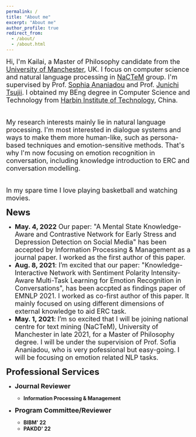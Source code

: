 ```yaml
---
permalink: /
title: "About me"
excerpt: "About me"
author_profile: true
redirect_from: 
  - /about/
  - /about.html
---
```


<font size=4>Hi, I'm Kailai, a Master of Philosophy candidate from the <a href="https://www.manchester.ac.uk/">University of Manchester</a>, UK. I focus on computer science and natural language processing in <a href="http://nactem.ac.uk/">NaCTeM</a> group. I'm supervised by Prof. <a href="https://www.research.manchester.ac.uk/portal/sophia.ananiadou.html">Sophia Ananiadou</a> and Prof. <a href="http://www.nactem.ac.uk/profile.php?member=jtsujii">Junichi Tsujii</a>. I obtained my BEng degree in Computer Science and Technology from <a href="http://en.hit.edu.cn/">Harbin Institute of Technology</a>, China.<br/><br/>

My research interests mainly lie in natural language processing. I'm most interested in dialogue systems and ways to make them more human-like, such as persona-based techniques and emotion-sensitive methods. That's why I'm now focusing on emotion recognition in conversation, including knowledge introduction to ERC and conversation modelling.<br/><br/>

In my spare time I love playing basketball and watching movies.</font><br/>

<b><font size=5>News</font></b>

* <font size=4><b>May. 4, 2022</b> Our paper: "A Mental State Knowledge-Aware and Contrastive Network for Early Stress and Depression Detection 
  on Social Media" has been accepted by Information Processing & Management as a journal paper. I worked as the first author of this paper.</font>
* <font size=4><b>Aug. 8, 2021</b>: I’m excited that our paper: "Knowledge-Interactive Network with Sentiment Polarity Intensity-Aware Multi-Task 
  Learning for Emotion Recognition in Conversations", has been accpted as findings paper of EMNLP 2021. I worked as co-first author of this paper. 
  It mainly focused on using different dimensions of external knowledge to aid ERC task.</font>
* <font size=4><b>May. 1, 2021</b>: I’m so excited that I will be joining national centre for text mining (NaCTeM), University of Manchester in late
  2021, for a Master of Philosophy degree. I will be under the supervision of Prof. Sofia Ananiadou, who is very pofessional but easy-going. I will 
  be focusing on emotion related NLP tasks.</font>
 
<b><font size=5>Professional Services</font>

* <b><font size=4>Journal Reviewer</font>
  * Information Processing & Management

* <b><font size=4>Program Committee/Reviewer</font>
  * BIBM' 22
  * PAKDD' 22

